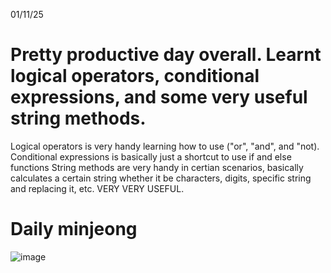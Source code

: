 01/11/25
# Pretty productive day overall. Learnt logical operators, conditional expressions, and some very useful string methods.

Logical operators is very handy learning how to use ("or", "and", and "not).
Conditional expressions is basically just a shortcut to use if and else functions
String methods are very handy in certian scenarios, basically calculates a certain string whether it be characters, digits, specific string and replacing it, etc. VERY VERY USEFUL.

# Daily minjeong
![image](https://github.com/user-attachments/assets/e7c62122-5146-447e-8009-671f7478d2b0)
